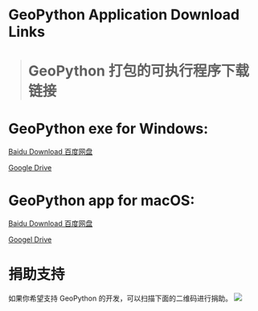 # GeoPython Application Download Links
># GeoPython 打包的可执行程序下载链接


# GeoPython exe for Windows:
[Baidu Download 百度网盘](http://pan.baidu.com/s/1geHqQKr)

[Google Drive](https://drive.google.com/open?id=1W0f4X_ZSu3eGbezYrej43WJAych22xrP)




# GeoPython app for macOS:
[Baidu Download 百度网盘](http://pan.baidu.com/s/1miikT9e)

[Googel Drive](https://drive.google.com/open?id=1j0vAG4sq1rSHLtJ4N70FvokCoBNFQorP)



# 捐助支持

如果你希望支持 GeoPython 的开发，可以扫描下面的二维码进行捐助。
![](https://raw.githubusercontent.com/chinageology/GeoPython/master/img/WeChatQrCode.png)